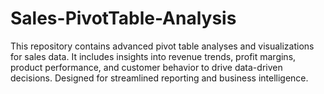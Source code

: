 # Sales-PivotTable-Analysis
This repository contains advanced pivot table analyses and visualizations for sales data. It includes insights into revenue trends, profit margins, product performance, and customer behavior to drive data-driven decisions. Designed for streamlined reporting and business intelligence.
